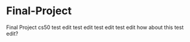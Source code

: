 # Final-Project
Final Project cs50
test edit
test edit
test edit
test edit
how about this test edit?

